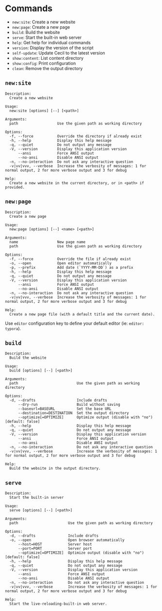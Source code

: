 <!--
description: "List of available commands."
-->

# Commands

- `new:site`: Create a new website
- `new:page`: Create a new page
- `build`: Build the website
- `serve`: Start the built-in web server
- `help`: Get help for individual commands
- `version`: Display the version of the script
- `self-update`: Update Cecil to the latest version
- `show:content`: List content directory
- `show:config`: Print configuration
- `clean`: Remove the output directory

## `new:site`

```text
Description:
  Create a new website

Usage:
  new:site [options] [--] [<path>]

Arguments:
  path                  Use the given path as working directory

Options:
  -f, --force           Override the directory if already exist
  -h, --help            Display this help message
  -q, --quiet           Do not output any message
  -V, --version         Display this application version
      --ansi            Force ANSI output
      --no-ansi         Disable ANSI output
  -n, --no-interaction  Do not ask any interactive question
  -v|vv|vvv, --verbose  Increase the verbosity of messages: 1 for normal output, 2 for more verbose output and 3 for debug

Help:
  Create a new website in the current directory, or in <path> if provided.
```

## `new:page`

```text
Description:
  Create a new page

Usage:
  new:page [options] [--] <name> [<path>]

Arguments:
  name                  New page name
  path                  Use the given path as working directory

Options:
  -f, --force           Override the file if already exist
  -o, --open            Open editor automatically
  -p, --prefix          Add date (`YYYY-MM-DD`) as a prefix
  -h, --help            Display this help message
  -q, --quiet           Do not output any message
  -V, --version         Display this application version
      --ansi            Force ANSI output
      --no-ansi         Disable ANSI output
  -n, --no-interaction  Do not ask any interactive question
  -v|vv|vvv, --verbose  Increase the verbosity of messages: 1 for normal output, 2 for more verbose output and 3 for debug

Help:
  Create a new page file (with a default title and the current date).
```

Use `editor` configuration key to define your default editor (ie: `editor: typora`).

## `build`

```text
Description:
  Build the website

Usage:
  build [options] [--] [<path>]

Arguments:
  path                           Use the given path as working directory

Options:
  -d, --drafts                   Include drafts
      --dry-run                  Build without saving
      --baseurl=BASEURL          Set the base URL
      --destination=DESTINATION  Set the output directory
      --optimize[=OPTIMIZE]      Optimize output (disable with "no") [default: false]
  -h, --help                     Display this help message
  -q, --quiet                    Do not output any message
  -V, --version                  Display this application version
      --ansi                     Force ANSI output
      --no-ansi                  Disable ANSI output
  -n, --no-interaction           Do not ask any interactive question
  -v|vv|vvv, --verbose           Increase the verbosity of messages: 1 for normal output, 2 for more verbose output and 3 for debug

Help:
  Build the website in the output directory.
```

## `serve`

```text
Description:
  Start the built-in server

Usage:
  serve [options] [--] [<path>]

Arguments:
  path                       Use the given path as working directory

Options:
  -d, --drafts               Include drafts
  -o, --open                 Open browser automatically
      --host=HOST            Server host
      --port=PORT            Server port
      --optimize[=OPTIMIZE]  Optimize output (disable with "no") [default: false]
  -h, --help                 Display this help message
  -q, --quiet                Do not output any message
  -V, --version              Display this application version
      --ansi                 Force ANSI output
      --no-ansi              Disable ANSI output
  -n, --no-interaction       Do not ask any interactive question
  -v|vv|vvv, --verbose       Increase the verbosity of messages: 1 for normal output, 2 for more verbose output and 3 for debug

Help:
  Start the live-reloading-built-in web server.
```
